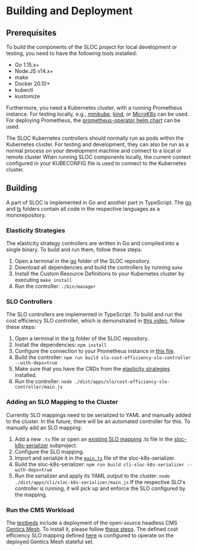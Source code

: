 # Building and Deployment


## Prerequisites

To build the components of the SLOC project for local development or testing, you need to have the following tools installed:

* Go 1.15.x+
* Node.JS v14.x+
* make
* Docker 20.10+
* kubectl
* kustomize

Furthermore, you need a Kubernetes cluster, with a running Prometheus instance.
For testing locally, e.g., [minikube](https://minikube.sigs.k8s.io/docs/), [kind](https://kind.sigs.k8s.io/), or [MicroK8s](https://microk8s.io/) can be used.
For deploying Prometheus, the [prometheus-operator helm chart](https://github.com/helm/charts/tree/master/stable/prometheus-operator) can be used.

The SLOC Kubernetes controllers should normally run as pods within the Kubernetes cluster.
For testing and development, they can also be run as a normal process on your development machine and connect to a local or remote cluster
When running SLOC components locally, the current context configured in your KUBECONFIG file is used to connect to the Kubernetes cluster.


## Building

A part of SLOC is implemented in Go and another part in TypeScript.
The [go](https://github.com/SLOCloud/SLOC/go) and [ts](https://github.com/SLOCloud/SLOC/ts) folders contain all code in the respective languages as a monorepository.


### Elasticity Strategies

The elasticity strategy controllers are written in Go and compiled into a single binary.
To build and run them, follow these steps:

1. Open a terminal in the [go](https://github.com/SLOCloud/SLOC/go) folder of the SLOC repository.
1. Download all dependencies and build the controllers by running
```make```
1. Install the Custom Resource Definitions to your Kubernetes cluster by executing
```make install```
1. Run the controller:
```./bin/manager```


### SLO Controllers

The SLO controllers are implemented in TypeScript.
To build and run the cost efficiency SLO controller, which is demonstrated in [this video](https://www.youtube.com/watch?v=33P3YGOmnyI), follow these steps:

1. Open a terminal in the [ts](https://github.com/SLOCloud/SLOC/ts) folder of the SLOC repository.
1. Install the dependencies:
```npm install```
1. Configure the connection to your Prometheus instance in [this file](https://github.com/SLOCloud/SLOC/ts/apps/slo/cost-efficiency-slo-controller/src/main.ts).
1. Build the controller:
```npm run build slo-cost-efficiency-slo-controller --with-deps=true```
1. Make sure that you have the CRDs from the [elasticity strategies](#elasticity-strategies) installed.
1. Run the controller:
```node ./dist/apps/slo/cost-efficiency-slo-controller/main.js```


### Adding an SLO Mapping to the Cluster

Currently SLO mappings need to be serialized to YAML and manually added to the cluster.
In the future, there will be an automated controller for this.
To manually add an SLO mapping:

1. Add a new `.ts` file or open an [existing SLO mapping](https://github.com/SLOCloud/SLOC/ts/apps/cli/sloc-k8s-serializer/src/app) .ts file in the [sloc-k8s-serializer](https://github.com/SLOCloud/SLOC/ts/apps/cli/sloc-k8s-serializer) subproject.
1. Configure the SLO mapping.
1. Import and serialize it in the [`main.ts`](https://github.com/SLOCloud/SLOC/ts/apps/cli/sloc-k8s-serializer/src/main.ts) file of the sloc-k8s-serializer.
1. Build the sloc-k8s-serializer:
```npm run build cli-sloc-k8s-serializer --with-deps=true```
1. Run the serializer and apply its YAML output to the cluster:
```node ./dist/apps/cli/sloc-k8s-serializer/main.js```
If the respective SLO's controller is running, it will pick up and enforce the SLO configured by the mapping.


### Run the CMS Workload

The [testbeds](https://github.com/SLOCloud/SLOC/testbeds) include a deployment of the open-source headless CMS [Gentics Mesh](https://getmesh.io).
To install it, please follow [these steps](https://github.com/SLOCloud/SLOC/testbeds/gentics-mesh/README.md).
The defined cost efficiency SLO mapping defined [here](https://github.com/SLOCloud/SLOC/ts/apps/cli/sloc-k8s-serializer/src/app/cost-efficiency.slo.ts) is configured to operate on the deployed Gentics Mesh stateful set.
